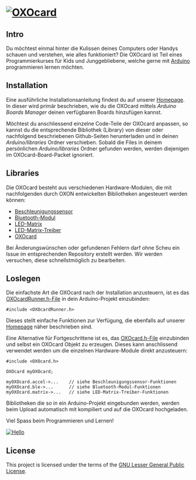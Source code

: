 # [![OXOcard][OXOcard_logo]][OXOcard]

## Intro
Du möchtest einmal hinter die Kulissen deines Computers oder Handys schauen und verstehen, wie alles funktioniert? Die OXOcard ist Teil eines Programmierkurses für Kids und Junggebliebene, welche gerne mit [Arduino][Arduino] programmieren lernen möchten.

## Installation
Eine ausführliche Installationsanleitung findest du auf unserer [Homepage][Installation].  
In dieser wird primär beschrieben, wie du die OXOcard mittels _Arduino Boards Manager_ deinen verfügbaren Boards hinzufügen kannst.

Möchtest du anschliessend einzelne Code-Teile der OXOcard anpassen, so kannst du die entsprechende Bibliothek (Library) von dieser oder nachfolgend beschriebenen Github-Seiten herunterladen und in deinen _Arduino/libraries_ Ordner verschieben.
Sobald die Files in deinem persönlichen _Arduino/libraries_ Ordner gefunden werden, werden diejenigen im OXOcard-Board-Packet ignoriert.

## Libraries
Die OXOcard besteht aus verschiedenen Hardware-Modulen, die mit nachfolgenden durch OXON entwickelten Bibliotheken angesteuert werden können:
* [Beschleunigungssensor][Accelerometer]
* [Bluetooth-Modul][BLE]
* [LED-Matrix][LED-Matrix]
* [LED-Matrix-Treiber][LED-Matrix_driver]
* [OXOcard][OXOcard_files]

Bei Änderungswünschen oder gefundenen Fehlern darf ohne Scheu ein Issue im entsprechenden Repository erstellt werden.
Wir werden versuchen, diese schnellstmöglich zu bearbeiten.

## Loslegen
Die einfachste Art die OXOcard nach der Installation anzusteuern, ist es das [OXOcardRunner.h-File][OXOcardRunner.h] in dein Arduino-Projekt einzubinden:
```Arduino
#include <OXOcardRunner.h>
```
Dieses stellt einfache Funktionen zur Verfügung, die ebenfalls auf unserer [Homepage][Referenzen] näher beschrieben sind.

Eine Alternative für Fortgeschrittene ist es, das [OXOcard.h-File][OXOcard.h] einzubinden und selbst ein OXOcard Objekt zu erzeugen. Dieses kann anschlissend verwendet werden um die einzelnen Hardware-Module direkt anzusteuern:
```Arduino
#include <OXOcard.h>

OXOcard myOXOcard;

myOXOcard.accel->...    // siehe Beschleunigungssensor-Funktionen
myOXOcard.ble->...      // siehe Bluetooth-Modul-Funktionen
myOXOcard.matrix->...   // siehe LED-Matrix-Treiber-Funktionen
```

Bibliotheken die so in ein Arduino-Projekt eingebunden werden, werden beim Upload automatisch mit kompiliert und auf die OXOcard hochgeladen.

Viel Spass beim Programmieren und Lernen!

[![Hello][OXOcard_gif]][OXOcard]

## License
This project is licensed under the terms of the [GNU Lesser General Public License][License].



[OXOcard_logo]:http://www.oxocard.ch/wp-content/uploads/2017/04/logo_oxocard_inverted.png
[OXOcard]:http://www.oxocard.ch/
[Arduino]:http://www.arduino.cc/
[Installation]:http://www.oxocard.ch/installation/
[Accelerometer]:https://github.com/oxon/dingg_lib_Accelerometer_MMA7660FC
[BLE]:https://github.com/oxon/dingg_lib_BLE_HM11
[LED-Matrix]:https://github.com/oxon/dingg_lib_LED-Matrix
[LED-Matrix_driver]:https://github.com/oxon/dingg_lib_LED-Matrix_driver_IS31FL3731
[OXOcard_files]:https://github.com/oxon/dingg_lib_OXOcard
[OXOcardRunner.h]:https://github.com/oxon/dingg_lib_OXOcard/blob/master/OXOcardRunner.h
[OXOcard.h]:https://github.com/oxon/dingg_lib_OXOcard/blob/master/OXOcard.h
[Referenzen]:http://www.oxocard.ch/oxocard-befehle/
[OXOcard_gif]:http://www.oxocard.ch/wp-content/uploads/2017/04/oxocard_animiert.gif
[License]:https://github.com/oxon/dingg_lib_OXOcard/blob/master/LICENSE
